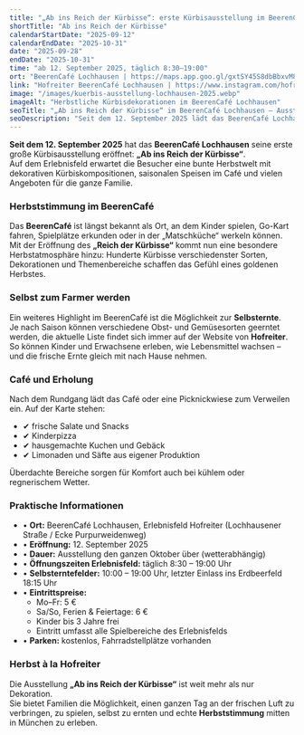 ```yaml
---
title: "„Ab ins Reich der Kürbisse“: erste Kürbisausstellung im BeerenCafé Lochhausen"
shortTitle: "Ab ins Reich der Kürbisse"
calendarStartDate: "2025-09-12"
calendarEndDate: "2025-10-31"
date: "2025-09-28"
endDate: "2025-10-31"
time: "ab 12. September 2025, täglich 8:30–19:00"
ort: "BeerenCafé Lochhausen | https://maps.app.goo.gl/gxtSY45S8dbBbxvM8"
link: "Hofreiter BeerenCafé Lochhausen | https://www.instagram.com/hofreitererlebnisfeld/"
image: "/images/kuerbis-ausstellung-lochhausen-2025.webp"
imageAlt: "Herbstliche Kürbisdekorationen im BeerenCafé Lochhausen"
seoTitle: "„Ab ins Reich der Kürbisse“ im BeerenCafé Lochhausen — Ausstellung und Familienprogramm 2025"
seoDescription: "Seit dem 12. September 2025 lädt das BeerenCafé Lochhausen zur Ausstellung „Ab ins Reich der Kürbisse“ ein: Kürbisdekorationen, Café, Selbsternte und Spielbereiche für Kinder."
---
```


**Seit dem 12. September 2025** hat das **BeerenCafé Lochhausen** seine erste große Kürbisausstellung eröffnet: **„Ab ins Reich der Kürbisse“**.  
Auf dem Erlebnisfeld erwartet die Besucher eine bunte Herbstwelt mit dekorativen Kürbiskompositionen, saisonalen Speisen im Café und vielen Angeboten für die ganze Familie.

### Herbststimmung im BeerenCafé

Das **BeerenCafé** ist längst bekannt als Ort, an dem Kinder spielen, Go-Kart fahren, Spielplätze erkunden oder in der „Matschküche“ werkeln können.  
Mit der Eröffnung des **„Reich der Kürbisse“** kommt nun eine besondere Herbstatmosphäre hinzu: Hunderte Kürbisse verschiedenster Sorten, Dekorationen und Themenbereiche schaffen das Gefühl eines goldenen Herbstes.

### Selbst zum Farmer werden

Ein weiteres Highlight im BeerenCafé ist die Möglichkeit zur **Selbsternte**.  
Je nach Saison können verschiedene Obst- und Gemüsesorten geerntet werden, die aktuelle Liste findet sich immer auf der Website von **Hofreiter**.  
So können Kinder und Erwachsene erleben, wie Lebensmittel wachsen – und die frische Ernte gleich mit nach Hause nehmen.

### Café und Erholung

Nach dem Rundgang lädt das Café oder eine Picknickwiese zum Verweilen ein. Auf der Karte stehen:  
- ✔ frische Salate und Snacks  
- ✔ Kinderpizza  
- ✔ hausgemachte Kuchen und Gebäck  
- ✔ Limonaden und Säfte aus eigener Produktion  

Überdachte Bereiche sorgen für Komfort auch bei kühlem oder regnerischem Wetter.

### Praktische Informationen

- • **Ort:** BeerenCafé Lochhausen, Erlebnisfeld Hofreiter (Lochhausener Straße / Ecke Purpurweidenweg)  
- • **Eröffnung:** 12. September 2025  
- • **Dauer:** Ausstellung den ganzen Oktober über (wetterabhängig)  
- • **Öffnungszeiten Erlebnisfeld:** täglich 8:30 – 19:00 Uhr  
- • **Selbsterntefelder:** 10:00 – 19:00 Uhr, letzter Einlass ins Erdbeerfeld 18:15 Uhr  
- • **Eintrittspreise:**  
  - Mo–Fr: 5 €  
  - Sa/So, Ferien & Feiertage: 6 €  
  - Kinder bis 3 Jahre frei  
  - Eintritt umfasst alle Spielbereiche des Erlebnisfelds  
- • **Parken:** kostenlos, Fahrradstellplätze vorhanden  

### Herbst à la Hofreiter

Die Ausstellung **„Ab ins Reich der Kürbisse“** ist weit mehr als nur Dekoration.  
Sie bietet Familien die Möglichkeit, einen ganzen Tag an der frischen Luft zu verbringen, zu spielen, selbst zu ernten und echte **Herbststimmung** mitten in München zu erleben.
